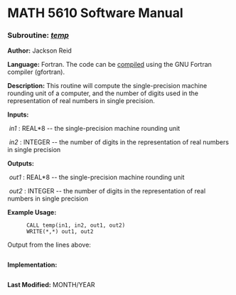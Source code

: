 # MATH 5610 Software Manual

### Subroutine: [_temp_](../temp.f90)

**Author:** Jackson Reid

**Language:** Fortran. The code can be [compiled](compilation.md) using the GNU Fortran compiler (gfortran).

**Description:** This routine will compute the single-precision machine rounding unit of a computer, and the number of digits used in the representation of real numbers in single precision.

**Inputs:** 

​        _in1_ : REAL*8 -- the single-precision machine rounding unit

​	_in2_ : INTEGER -- the number of digits in the representation of real numbers in single precision

**Outputs:** 

​	_out1_ : REAL*8 -- the single-precision machine rounding unit

​	_out2_ : INTEGER -- the number of digits in the representation of real numbers in single precision

**Example Usage:** 

```
      CALL temp(in1, in2, out1, out2)
      WRITE(*,*) out1, out2
```
Output from the lines above:
```

```
**Implementation:**

```

```



**Last Modified:** MONTH/YEAR

